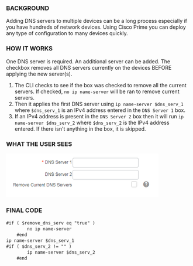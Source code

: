 ### BACKGROUND
Adding DNS servers to multiple devices can be a long process especially if you have hundreds of network devices.  Using Cisco Prime you can deploy any type of configuration to many devices quickly.

### HOW IT WORKS
One DNS server is required.
An additional server can be added.
The checkbox removes all DNS servers currently on the devices BEFORE applying the new server(s).

1. The CLI checks to see if the box was checked to remove all the current servers.  If checked, `no ip name-server` will be ran to remove current servers.
2. Then it applies the first DNS server using `ip name-server $dns_serv_1` where `$dns_serv_1` is an IPv4 address entered in the `DNS Server 1` box.
3. If an IPv4 address is present in the `DNS Server 2` box then it will run `ip name-server $dns_serv_2` where `$dns_serv_2` is the IPv4 address entered.  If there isn't anything in the box, it is skipped.

### WHAT THE USER SEES

![alt text](https://raw.githubusercontent.com/blomstertj/root/master/Projects/Bulk%20Add%20DNS%20Servers%20with%20Prime/dns_serv_form.PNG)

### FINAL CODE
```
#if ( $remove_dns_serv eq "true" )
		no ip name-server
	#end
ip name-server $dns_serv_1
#if ( $dns_serv_2 != "" )
		ip name-server $dns_serv_2
	#end
```
